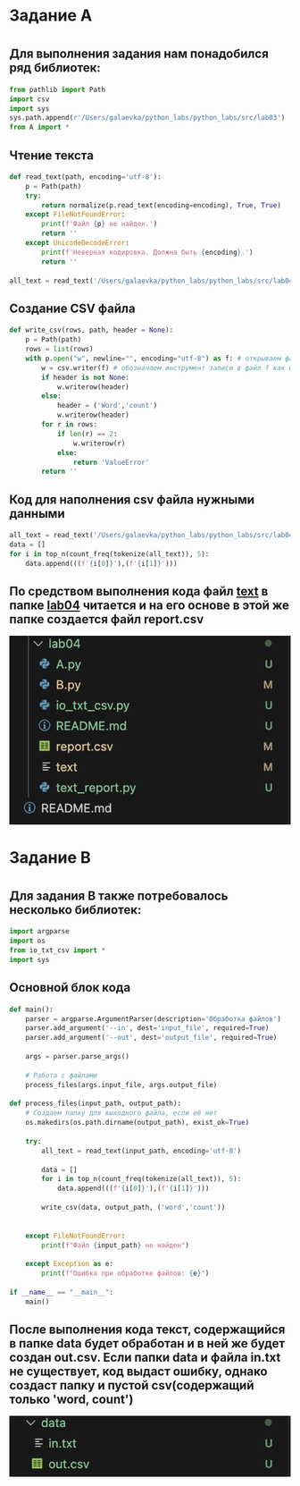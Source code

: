 <h1>Задание А<h1>

## Для выполнения задания нам понадобился ряд библиотек:
```python
from pathlib import Path
import csv
import sys
sys.path.append(r'/Users/galaevka/python_labs/python_labs/src/lab03')
from A import *
```

## Чтение текста
```python
def read_text(path, encoding='utf-8'):
    p = Path(path)
    try:
        return normalize(p.read_text(encoding=encoding), True, True)
    except FileNotFoundError:
        print(f'Файл {p} не найден.')
        return ''
    except UnicodeDecodeError:
        print(f'Неверная кодировка. Должна быть {encoding}.')
        return ''

all_text = read_text('/Users/galaevka/python_labs/python_labs/src/lab04/text', 'utf-8')
```

## Создание CSV файла
```python
def write_csv(rows, path, header = None):
    p = Path(path)
    rows = list(rows)
    with p.open("w", newline="", encoding="utf-8") as f: # открываем файл для записи и запоминаем как f
        w = csv.writer(f) # обозначаем инструмент записи в файл f как w
        if header is not None:
            w.writerow(header)
        else:
            header = ('Word','count')
            w.writerow(header)
        for r in rows:
            if len(r) == 2:
                w.writerow(r)
            else:
                return 'ValueError'
        return ''
```

## Код для наполнения csv файла нужными данными
```python
all_text = read_text('/Users/galaevka/python_labs/python_labs/src/lab04/text', 'utf-8')
data = []
for i in top_n(count_freq(tokenize(all_text)), 5):
    data.append(((f'{i[0]}'),(f'{i[1]}')))
```

## По средством выполнения кода файл [text](text) в папке [lab04](/python_labs/src/lab04) читается и на его основе в этой же папке создается файл report.csv

![alt text](<../../images/lab04/Снимок экрана 2025-10-21 в 12.34.38.png>)

<h1>Задание B<h1>

## Для задания B также потребовалось несколько библиотек:
```python
import argparse
import os
from io_txt_csv import *
import sys
```

## Основной блок кода
```python
def main():
    parser = argparse.ArgumentParser(description='Обработка файлов')
    parser.add_argument('--in', dest='input_file', required=True)
    parser.add_argument('--out', dest='output_file', required=True)
    
    args = parser.parse_args()
    
    # Работа с файлами
    process_files(args.input_file, args.output_file)

def process_files(input_path, output_path):
    # Создаем папку для выходного файла, если её нет
    os.makedirs(os.path.dirname(output_path), exist_ok=True)
    
    try:
        all_text = read_text(input_path, encoding='utf-8')

        data = []
        for i in top_n(count_freq(tokenize(all_text)), 5):
            data.append(((f'{i[0]}'),(f'{i[1]}')))
            
        write_csv(data, output_path, ('word','count'))

        
    except FileNotFoundError:
        print(f"Файл {input_path} не найден")
        
    except Exception as e:
        print(f"Ошибка при обработке файлов: {e}")

if __name__ == "__main__":
    main()
```
## После выполнения кода текст, содержащийся в папке data будет обработан и в ней же будет создан out.csv. Если папки data и файла in.txt не существует, код выдаст ошибку, однако создаст папку и пустой csv(содержащий только 'word, count')

![alt text](<../../images/lab04/Снимок экрана 2025-10-21 в 13.15.39.png>)